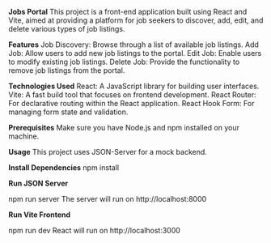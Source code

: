 **Jobs Portal**
This project is a front-end application built using React and Vite, aimed at providing a platform for job seekers to discover, add, edit, and delete various types of job listings.

**Features**
Job Discovery: Browse through a list of available job listings.
Add Job: Allow users to add new job listings to the portal.
Edit Job: Enable users to modify existing job listings.
Delete Job: Provide the functionality to remove job listings from the portal.

**Technologies Used**
React: A JavaScript library for building user interfaces.
Vite: A fast build tool that focuses on frontend development.
React Router: For declarative routing within the React application.
React Hook Form: For managing form state and validation.

**Prerequisites**
Make sure you have Node.js and npm installed on your machine.

**Usage**
This project uses JSON-Server for a mock backend.

**Install Dependencies**
npm install

**Run JSON Server**

npm run server
The server will run on http://localhost:8000

**Run Vite Frontend**

npm run dev
React will run on http://localhost:3000

